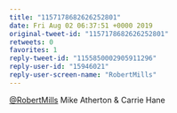 ```yaml
---
title: "1157178682626252801"
date: Fri Aug 02 06:37:51 +0000 2019
original-tweet-id: "1157178682626252801"
retweets: 0
favorites: 1
reply-tweet-id: "1155850002905911296"
reply-user-id: "15946021"
reply-user-screen-name: "RobertMills"
---
```

<a href="https://twitter.com/RobertMills">@RobertMills</a> Mike Atherton &amp; Carrie Hane
